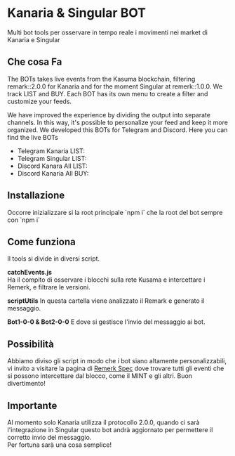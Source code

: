 <h1>Kanaria & Singular BOT</h1>
<p>Multi bot tools per osservare in tempo reale i movimenti nei market di Kanaria e Singular</p>

<h2>Che cosa Fa</h2>
<p>The BOTs takes live events from the Kasuma blockchain, filtering remark::2.0.0 for Kanaria and for the moment Singular at remerk::1.0.0. We track LIST and BUY. Each BOT has its own menu to create a filter and customize your feeds.<br>
</p>
  
<p>We have improved the experience by dividing the output into separate channels. In this way, it's possible to personalize your feed and keep it more organized. We developed this BOTs for Telegram and Discord.
Here you can find the live BOTs
</p>
  <ul>
    <li>Telegram Kanaria LIST:</li>
    <li>Telegram Singular LIST:</li>
    <li>Discord Kanara All LIST:</li>
    <li>Discord Kanaria All BUY:</li>
  </ul>
  
<h2>Installazione</h2>
<p>Occorre inizializzare si la root principale `npm i` che la root del bot sempre con `npm i`</p>

<h2>Come funziona</h2>
<p>Il tools si divide in diversi script.<br>

  <b>catchEvents.js</b><br>
  Ha il compito di osservare i blocchi sulla rete Kusama e intercettare i Remerk, e filtrare le versioni.
  
  <b>scriptUtils</b>
  In questa cartella viene analizzato il Remark e generato il messaggio.
  
  <b>Bot1-0-0 & Bot2-0-0</b>
  E dove si gestisce l'invio del messaggio ai bot.
  
  <h2>Possibilità</h2>
  <p>Abbiamo diviso gli script in modo che i bot siano altamente personalizzabili, vi invito a visitare la pagina di <a href="https://github.com/rmrk-team/rmrk-spec" target="_blank">Remerk Spec</a> dove trovare tutti gli eventi che si possono intercettare dal blocco, come il MINT e gli altri. Buon divertimento!</p>
  
 <h2>Importante</h2>
 <p>Al momento solo Kanaria utilizza il protocollo 2.0.0, quando ci sarà l'integrazione in Singular questo bot andrà aggiornato per permettere il corretto invio del messaggio.<br>
  Per fortuna sarà una cosa semplice!</p>
